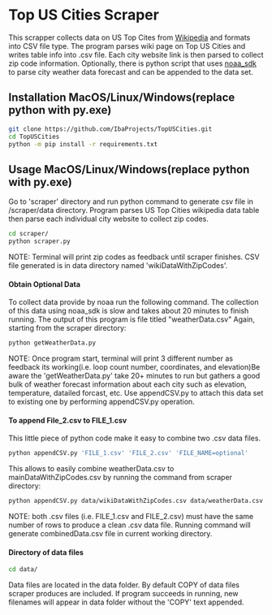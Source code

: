 # Top US Cities Scraper
This scrapper collects data on US Top Cites from
[Wikipedia] and formats into CSV file type. The program parses wiki page on Top US Cities and writes table info  into .csv file. Each city website link is then parsed to collect zip code information. Optionally, there is python script that uses [noaa_sdk] to parse city weather data forecast and can be appended to the data set.

[Wikipedia]:https://en.wikipedia.org/wiki/List_of_United_States_cities_by_population
## Installation MacOS/Linux/Windows(replace python with py.exe)
[noaa_sdk]: https://github.com/paulokuong/noaa

```bash
git clone https://github.com/IbaProjects/TopUSCities.git
cd TopUSCities
python -m pip install -r requirements.txt
```

## Usage MacOS/Linux/Windows(replace python with py.exe)
Go to 'scraper' directory and run python command to generate csv file in /scraper/data directory. Program parses US Top Cities wikipedia data table then parse each individual city website to collect zip codes.
```bash
cd scraper/
python scraper.py
```
NOTE: Terminal will print zip codes as feedback until scraper finishes. CSV file generated is in data directory named 'wikiDataWithZipCodes'.

#### Obtain Optional Data
To collect data provide by noaa run the following command. The collection of this data using noaa_sdk is slow and takes about 20 minutes to finish running. The output of this program is file titled "weatherData.csv" Again, starting from the scraper directory:

```bash
python getWeatherData.py
```  
NOTE: Once program start, terminal will print 3 different number as feedback its working(i.e. loop count number, coordinates, and elevation)Be aware the 'getWeatherData.py' take 20+ minutes to run but gathers a good bulk of weather forecast information about each city such as elevation, temperature, datailed forcast, etc. Use appendCSV.py to attach this data set to existing one by performing appendCSV.py operation.

#### To append File_2.csv to FILE_1.csv
This little piece of python code make it easy to combine two .csv data files.

```bash
python appendCSV.py 'FILE_1.csv' 'FILE_2.csv' 'FILE_NAME=optional'
```
This allows to easily combine weatherData.csv to mainDataWithZipCodes.csv by running the command from scraper directory:
```bash
python appendCSV.py data/wikiDataWithZipCodes.csv data/weatherData.csv
```

NOTE: both .csv files (i.e. FILE_1.csv and FILE_2.csv) must have the same number of rows to produce a clean .csv data file. Running command will generate combinedData.csv file in current working directory.  

#### Directory of data files
```bash
cd data/
```
Data files are located in the data folder. By default COPY of data files scraper produces are included. If program succeeds in running, new filenames will appear in data folder without the 'COPY' text appended.
